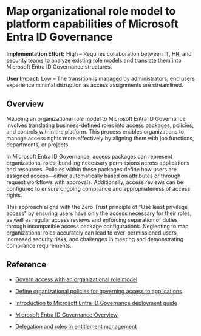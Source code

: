 #  Map organizational role model to platform capabilities of Microsoft Entra ID Governance

**Implementation Effort:** High  – Requires collaboration between IT, HR, and security teams to analyze existing role models and translate them into Microsoft Entra ID Governance structures.

**User Impact:** Low – The transition is managed by administrators; end users experience minimal disruption as access assignments are streamlined.

## Overview

Mapping an organizational role model to Microsoft Entra ID Governance involves translating business-defined roles into access packages, policies, and controls within the platform. This process enables organizations to manage access rights more effectively by aligning them with job functions, departments, or projects.

In Microsoft Entra ID Governance, access packages can represent organizational roles, bundling necessary permissions across applications and resources. Policies within these packages define how users are assigned access—either automatically based on attributes or through request workflows with approvals. Additionally, access reviews can be configured to ensure ongoing compliance and appropriateness of access rights. 

This approach aligns with the Zero Trust principle of "Use least privilege access" by ensuring users have only the access necessary for their roles, as well as regular access reviews and enforcing separation of duties through incompatible access package configurations. Neglecting to map organizational roles accurately can lead to over-permissioned users, increased security risks, and challenges in meeting and demonstrating compliance requirements. 

## Reference

* [Govern access with an organizational role model](https://learn.microsoft.com/entra/id-governance/identity-governance-organizational-roles)

* [Define organizational policies for governing access to applications](https://learn.microsoft.com/entra/id-governance/identity-governance-applications-define)

* [Introduction to Microsoft Entra ID Governance deployment guide](https://learn.microsoft.com/entra/architecture/governance-deployment-intro)

* [Microsoft Entra ID Governance Overview](https://learn.microsoft.com/entra/id-governance/identity-governance-overview)

* [Delegation and roles in entitlement management](https://docs.azure.cn/en-us/entra/id-governance/entitlement-management-delegate)

